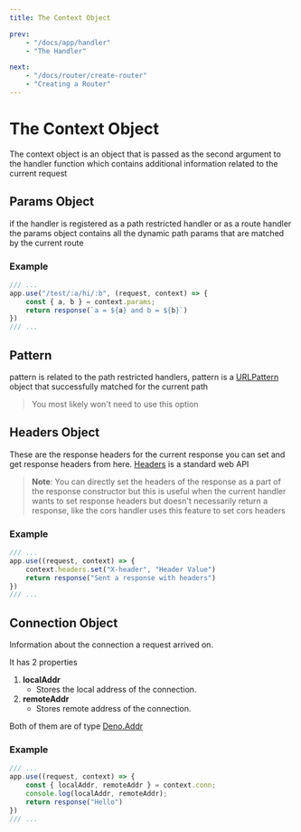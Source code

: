 ```yaml
---
title: The Context Object

prev:
    - "/docs/app/handler"
    - "The Handler"

next:
    - "/docs/router/create-router"
    - "Creating a Router"
---
```


# The Context Object

The context object is an object that is passed as the second argument
to the handler function which contains additional information related
to the current request

## Params Object

if the handler is registered as a path restricted handler or as a route handler
the params object contains all the dynamic path params that are matched by the current route

### Example
```ts
/// ...
app.use("/test/:a/hi/:b", (request, context) => {
    const { a, b } = context.params;
    return response(`a = ${a} and b = ${b}`)
})
/// ...
```

## Pattern

pattern is related to the path restricted handlers,
pattern is a [URLPattern](https://developer.mozilla.org/en-US/docs/Web/API/URL_Pattern_API)
object that successfully matched for the current path

> You most likely won't need to use this option

## Headers Object

These are the response headers for the current response
you can set and get response headers from here. [Headers](https://developer.mozilla.org/en-US/docs/Web/API/Headers) is a standard web API

> **Note**: You can directly set the headers of the response as a part of the
response constructor but this is useful when the current handler wants to set 
response headers but doesn't necessarily return a response,
like the cors handler uses this feature to set cors headers

### Example
```ts
/// ...
app.use((request, context) => {
    context.headers.set("X-header", "Header Value")
    return response("Sent a response with headers")
})
/// ...
```

## Connection Object

Information about the connection a request arrived on.

It has 2 properties
1. **localAddr**
    - Stores the local address of the connection.
1. **remoteAddr**
    - Stores remote address of the connection.

Both of them are of type [Deno.Addr](https://doc.deno.land/deno/stable/~/Deno.Addr)

### Example
```ts
/// ...
app.use((request, context) => {
    const { localAddr, remoteAddr } = context.conn;
    console.log(localAddr, remoteAddr);
    return response("Hello")
})
/// ...
```